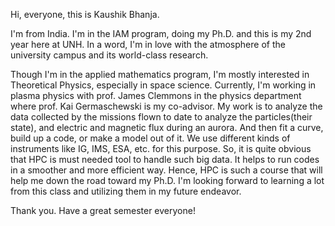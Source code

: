 Hi, everyone, this is Kaushik Bhanja.

I'm from India. I'm in the IAM program, doing my Ph.D. and this is my 2nd year here at UNH. In a word, I'm in love with the atmosphere of the university campus and its world-class research. 

Though I'm in the applied mathematics program, I'm mostly interested in Theoretical Physics, especially in space science. Currently, I'm working in plasma physics with prof. James Clemmons in the physics department where prof. Kai Germaschewski is my co-advisor. My work is to analyze the data collected by the missions flown to date to analyze the particles(their state), and electric and magnetic flux during an aurora. And then fit a curve, build up a code, or make a model out of it. We use different kinds of instruments like IG, IMS, ESA, etc. for this purpose. So, it is quite obvious that HPC is must needed tool to handle such big data. It helps to run codes in a smoother and more efficient way. Hence, HPC is such a course that will help me down the road toward my Ph.D. I'm looking forward to learning a lot from this class and utilizing them in my future endeavor.

Thank you.
Have a great semester everyone!